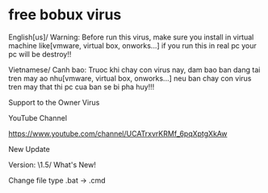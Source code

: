 # free bobux virus

English[us]/  Warning:
Before run this virus, make sure you install in virtual machine like[vmware, virtual box,
onworks...] if you run this in real pc your pc will be destroy!!

Vietnamese/  Canh bao:
Truoc khi chay con virus nay, dam bao ban dang tai tren may ao nhu[vmware, virtual box,
onworks...] neu ban chay con virus tren may that thi pc cua ban se bi pha huy!!!

Support to the Owner Virus

YouTube Channel

https://www.youtube.com/channel/UCATrxvrKRMf_6pqXptgXkAw

New Update

Version: \1.5/
What's New!

Change file type .bat -> .cmd
